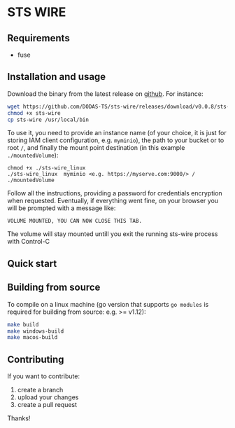 # STS WIRE 

## Requirements

- fuse

## Installation and usage

Download the binary from the latest release on [github](https://github.com/DODAS-TS/dodas-go-client/releases). For instance:

```bash
wget https://github.com/DODAS-TS/sts-wire/releases/download/v0.0.8/sts-wire
chmod +x sts-wire
cp sts-wire /usr/local/bin
```

To use it, you need to provide an instance name (of your choice, it is just for storing IAM client configuration, e.g. `myminio`), the path to your bucket or to root `/`, and finally the mount point destination (in this example `./mountedVolume`):

```
chmod +x ./sts-wire_linux
./sts-wire_linux  myminio <e.g. https://myserve.com:9000/> / ./mountedVolume
```

Follow all the instructions, providing a password for credentials encryption when requested.
Eventually, if everything went fine, on your browser you will be prompted with a message like:

```
VOLUME MOUNTED, YOU CAN NOW CLOSE THIS TAB. 
```

The volume will stay mounted untill you exit the running sts-wire process with Control-C

## Quick start

## Building from source

To compile on a linux machine (go version that supports `go modules` is required for building from source: e.g. >= v1.12):

```bash
make build
make windows-build
make macos-build
```

## Contributing

If you want to contribute:

1. create a branch
2. upload your changes
3. create a pull request

Thanks!

